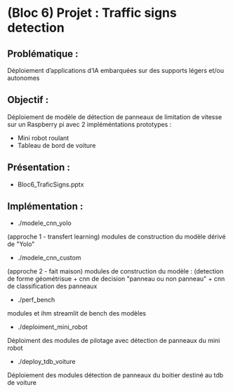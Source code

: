 # (Bloc 6) Projet : Traffic signs detection

## Problématique :
Déploiement d’applications d’IA embarquées sur des supports légers et/ou autonomes

## Objectif :
Déploiement de modèle de détection de panneaux de limitation de vitesse sur un Raspberry pi avec 2 impléméntations prototypes :
* Mini robot roulant
* Tableau de bord de voiture

## Présentation :
* Bloc6_TraficSigns.pptx

## Implémentation :

* ./modele_cnn_yolo

(approche 1 - transfert learning) modules de construction du modèle dérivé de "Yolo"

* ./modele_cnn_custom
  
(approche 2 - fait maison) modules de construction du modèle :
(detection de forme géométrisue + cnn de decision "panneau ou non panneau" + cnn de classification des panneaux

* ./perf_bench

modules et ihm streamlit de bench des modèles

* ./deploiment_mini_robot

Déploiment des modules de pilotage avec détection de panneaux du mini robot

* ./deploy_tdb_voiture
  
Déploiement des modules détection de panneaux du boitier destiné au tdb de voiture



